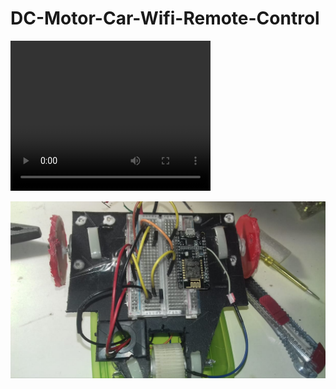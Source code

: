 # DC-Motor-Car-Wifi-Remote-Control

<video width="320" height="240" controls>
  <source src="my_video.mp4" type="video/mp4">
</video>

![Hardware Image](84978891_488634295142204_7787576439875829760_n.jpg)
